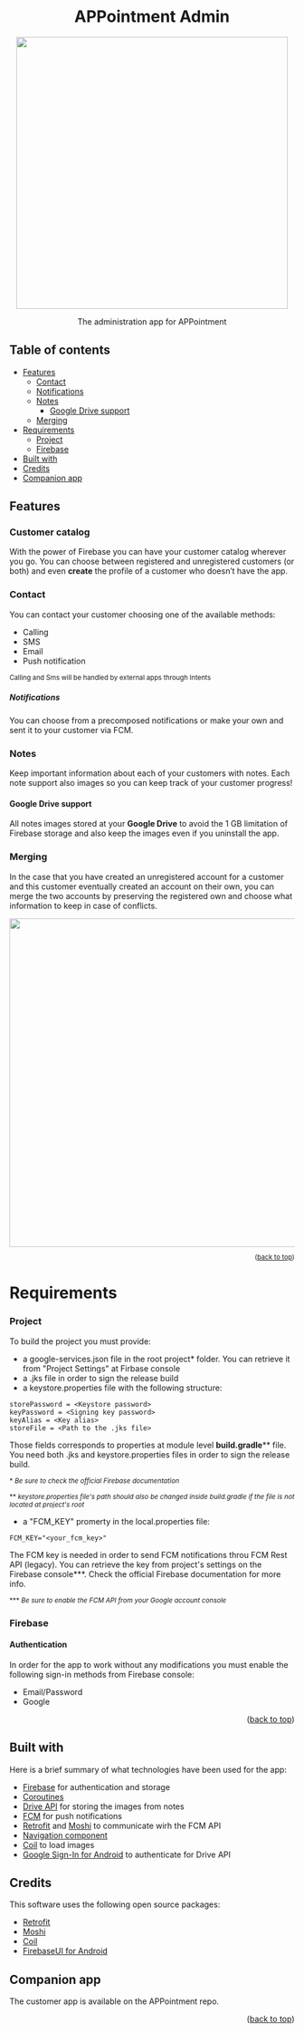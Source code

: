 # <div align="center">APPointment Admin</div>
<div align="center"><img src="https://i.imgur.com/9CmS8k2.png" height="480"></div>
<div align="center"><p>The administration app for APPointment</p></div>

<a name="readme-top"></a>
## Table of contents
- [Features](#features)
    - [Contact](#contact)
    - [Notifications](Notifications)
    - [Notes](#notes)
        - [Google Drive support](#google-drive-support)
    - [Merging](#merging)
- [Requirements](#requirements)
    - [Project](#project)
    - [Firebase](#firebase)
- [Built with](#built-with)
- [Credits](#credits)
- [Companion app](#companion-app)

## Features

### Customer catalog
With the power of Firebase you can have your customer catalog wherever you go. You can choose between registered and unregistered customers (or both) and even **create** the profile of a customer who doesn’t have the app.

### Contact
You can contact your customer choosing one of the available methods:
-	Calling
-	SMS
-	Email
-	Push notification

<sup>Calling and Sms will be handled by external apps through Intents</sup>

##### Notifications
You can choose from a precomposed notifications or make your own and sent it to your customer via FCM.

### Notes
Keep important information about each of your customers with notes. Each note support also images so you can keep track of your customer progress!

#### Google Drive support
All notes images stored at your **Google Drive** to avoid the 1 GB limitation of Firebase storage and also keep the images even if you uninstall the app.

### Merging
In the case that you have created an unregistered account for a customer and this customer eventually created an account on their own, you can merge the two accounts by preserving the registered own and choose what information to keep in case of conflicts.
<br>
<div align="center"><img src="https://i.imgur.com/QnnpLwX.png" height="580"/></div>
<sup><p align="right">(<a href="#readme-top">back to top</a>)</p></sup>

# Requirements
### Project
To build the project you must provide:
- a google-services.json file in the root project* folder. You can retrieve it from "Project Settings" at Firbase console
- a .jks file in order to sign the release build
- a keystore.properties file with the following structure:
```
storePassword = <Keystore password>  
keyPassword = <Signing key password>  
keyAlias = <Key alias>  
storeFile = <Path to the .jks file>
```
Those fields corresponds to properties at module level **build.gradle**\*\* file.
You need both .jks and keystore.properties files in order to sign the release build.

<sup>\* *Be sure to check the official Firebase documentation*</sup>

<sup>\** *keystore.properties file's path should also be changed inside build.gradle if the file is not located at project's root*</sup>

- a "FCM_KEY" promerty in the local.properties file:
```
FCM_KEY="<your_fcm_key>"
```
The FCM key is needed in order to send FCM notifications throu FCM Rest API (legacy). You can retrieve the key from project's settings on the Firebase console***. Check the official Firebase documentation for more info.

<sup>\*** *Be sure to enable the FCM API from your Google account console*</sup>

### Firebase
#### Authentication
In order for the app to work without any modifications you must enable the following sign-in methods from Firebase console:
- Email/Password
- Google

<sup><p align="right">(<a href="#readme-top">back to top</a>)</p></sup>

## Built with
Here is a brief summary of what technologies have been used for the app:
-	[Firebase](https://github.com/firebase/FirebaseUI-Android) for authentication and storage
-	[Coroutines](https://developer.android.com/kotlin/coroutines)
-	[Drive API](https://developers.google.com/drive/api) for storing the images from notes
-	[FCM](https://firebase.google.com/docs/cloud-messaging) for push notifications
-	[Retrofit](https://github.com/square/retrofit) and [Moshi](https://github.com/square/moshi) to communicate wirh the FCM API
-	[Navigation component](https://developer.android.com/guide/navigation/navigation-getting-started)
-	[Coil](https://github.com/coil-kt/coil) to load images
-	[Google Sign-In for Android](https://developers.google.com/identity/sign-in/android) to authenticate for Drive API

## Credits
This software uses the following open source packages:
- [Retrofit](https://github.com/square/retrofit)
- [Moshi](https://github.com/square/moshi)
- [Coil](https://github.com/coil-kt/coil)
- [FirebaseUI for Android](https://github.com/firebase/FirebaseUI-Android)

## Companion app
The customer app is available on the APPointment repo.

<sup><p align="right">(<a href="#readme-top">back to top</a>)</p></sup>
